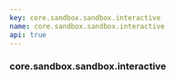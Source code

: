 ```yaml
---
key: core.sandbox.sandbox.interactive
name: core.sandbox.sandbox.interactive
api: true
---
```


### core.sandbox.sandbox.interactive
